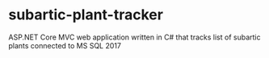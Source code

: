 # subartic-plant-tracker
ASP.NET Core MVC web application written in C# that tracks list of subartic plants connected to MS SQL 2017
